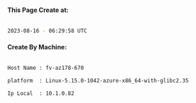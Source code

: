
   
#### This Page Create at:

```bash

2023-08-16 - 06:29:58 UTC

```

#### Create By Machine:

```bash

Host Name : fv-az178-670

platform  : Linux-5.15.0-1042-azure-x86_64-with-glibc2.35

Ip Local  : 10.1.0.82

```

